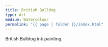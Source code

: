 ```yaml
---
title: British Bulldog
type: Art
medium: Watercolour
permalink: "{{ page | folder }}/index.html"
---
```

British Bulldog ink painting.
